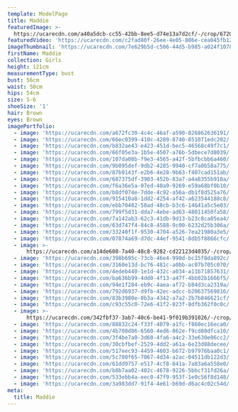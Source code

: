 ```yaml
---
template: ModelPage
title: Maddie
featuredImage: >-
  https://ucarecdn.com/a40a5dcb-cc55-42bb-8ee5-d74e13a7d2cf/-/crop/6720x3999/0,0/-/preview/
featuredVideo: 'https://ucarecdn.com/c2fad80f-26ee-4e05-806e-cea045fb12d1/'
imageThumbnail: 'https://ucarecdn.com/7e629b5d-c506-44d5-b985-a024f1078dd8/'
firstName: Maddie
collection: Girls
height: 121cm
measurementType: bust
bust: 56cm
waist: 50cm
hips: 54cm
size: 5-6
shoeSize: '1'
hair: Brown
eyes: Brown
imagePortfolio:
  - image: 'https://ucarecdn.com/a672fc30-4c4c-46af-a590-826862636191/'
  - image: 'https://ucarecdn.com/66ec0399-410c-4289-8740-851071edc202/'
  - image: 'https://ucarecdn.com/b832ae43-e423-451d-bec5-46568c49f7c1/'
  - image: 'https://ucarecdn.com/66f05e3a-1b5e-4507-a76b-5dbece7d8039/'
  - image: 'https://ucarecdn.com/107da08b-f9e3-4565-a42f-5bfbcbb6a460/'
  - image: 'https://ucarecdn.com/9b095def-9db2-4285-9940-cf7a0b58a775/'
  - image: 'https://ucarecdn.com/87b9143f-e2b6-4e28-9b63-f407cad151ab/'
  - image: 'https://ucarecdn.com/687375df-3903-452b-83a7-a4a8355b918a/'
  - image: 'https://ucarecdn.com/f6a36e5a-07ed-40a9-9269-e59a68bf0b10/'
  - image: 'https://ucarecdn.com/b8df074e-7dde-4c92-a56a-db1f8d525a76/'
  - image: 'https://ucarecdn.com/915410a8-1dd2-4254-af42-a623544188c8/'
  - image: 'https://ucarecdn.com/ebb70482-58ad-48cb-b3c6-14641a5c5e03/'
  - image: 'https://ucarecdn.com/799f5d31-dda7-4ebe-ad63-48011450fa58/'
  - image: 'https://ucarecdn.com/7a142ab3-62c3-41db-9d13-b23c8ca05ea4/'
  - image: 'https://ucarecdn.com/63d747f4-84c8-4588-9c00-6232d25b306a/'
  - image: 'https://ucarecdn.com/33240f1f-9530-4704-a526-7ea21980a3e5/'
  - image: 'https://ucarecdn.com/07874a69-d7dc-44ef-9541-8db5f8866cfc/'
  - image: >-
      https://ucarecdn.com/a14de608-7a40-48c8-9282-cd22123d4035/-/crop/576x300/126,0/-/preview/
  - image: 'https://ucarecdn.com/398b695c-73cb-46e4-990d-bc15f8da892c/'
  - image: 'https://ucarecdn.com/3160e13d-bc76-481c-a0bb-ac07b705c070/'
  - image: 'https://ucarecdn.com/4edeb440-1e1d-432c-a034-a11b71857631/'
  - image: 'https://ucarecdn.com/ba636b99-4dd0-4f13-a47f-4bb02b1666f5/'
  - image: 'https://ucarecdn.com/94e1f284-eb9c-4aea-af72-b84d3ca2319a/'
  - image: 'https://ucarecdn.com/792d6937-d9fb-42ec-adcc-b20637569816/'
  - image: 'https://ucarecdn.com/83b3980e-0b3a-4342-a7a2-2b7b846621cf/'
  - image: 'https://ucarecdn.com/c93c55c0-72e6-41f2-823f-8dfb362f0c0c/'
  - image: >-
      https://ucarecdn.com/342fbf37-3ab7-40c6-be41-9f019b391026/-/crop/704x740/0,0/-/preview/
  - image: 'https://ucarecdn.com/88832c24-f33f-4079-a1fc-f860ec16eca0/'
  - image: 'https://ucarecdn.com/4b708d86-6560-4ed6-862e-f9cd80dfca10/'
  - image: 'https://ucarecdn.com/3f4be7a0-3d60-4fa6-a4c2-33e630e06cc2/'
  - image: 'https://ucarecdn.com/30cbfbef-2529-4dd2-a61a-6e23d88decee/'
  - image: 'https://ucarecdn.com/517eec93-4459-4603-b672-b97976baa0c1/'
  - image: 'https://ucarecdn.com/5c780f65-7067-4d34-a2ac-04511db122d3/'
  - image: 'https://ucarecdn.com/61dd9757-e517-4cf8-841a-7a83a6a558e0/'
  - image: 'https://ucarecdn.com/b8b7aa02-402c-4678-9226-5bbcf31fd26a/'
  - image: 'https://ucarecdn.com/533ebb4a-eec0-47f9-953f-1e0c56f8d148/'
  - image: 'https://ucarecdn.com/3a983dd7-91f4-4e61-b69d-d6ac4c02c54d/'
meta:
  title: Maddie
---
```


